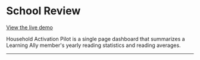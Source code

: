 # School Review

[View the live demo](http://zacharybedrosian.com/LEARNING/V16/index.html)

Household Activation Pilot is a single page dashboard that summarizes a Learning Ally member's yearly reading statistics and reading averages.

--------------------------------------------------------------------------------
